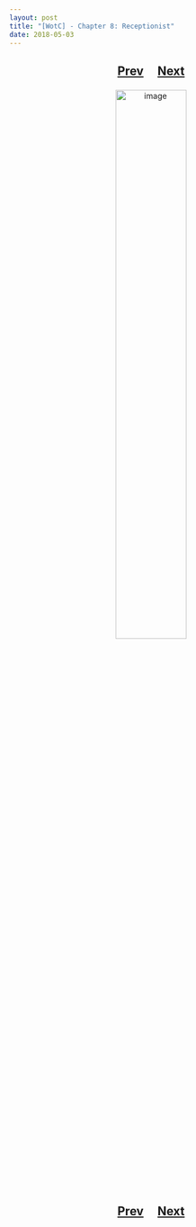 ```yaml
---
layout: post
title: "[WotC] - Chapter 8: Receptionist"
date: 2018-05-03
---
```


<h2>
  <p style="text-align:center;">
    <a href="/wingsofthechorus/archive/2018/04/26/chapter7">Prev</a>
    &nbsp;&nbsp;&nbsp;
    <a href="/wingsofthechorus/archive/2018/05/10/chapter9">Next</a>
  </p>
</h2>

<p style="text-align:center;">
  <img src="/wingsofthechorus/images/c8.png" width="50%" alt="image"/>
</p>

<h2>
  <p style="text-align:center;">
    <a href="/wingsofthechorus/archive/2018/04/26/chapter7">Prev</a>
    &nbsp;&nbsp;&nbsp;
    <a href="/wingsofthechorus/archive/2018/05/10/chapter9">Next</a>
  </p>
</h2>
